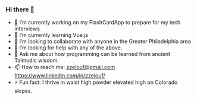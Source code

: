### Hi there 👋

- 🔭 I’m currently working on my FlashCardApp to prepare for my tech interviews
- 🌱 I’m currently learning Vue.js
- 👯 I’m looking to collaborate with anyone in the Greater Philadelphia area
- 🤔 I’m looking for help with any of the above.
- 💬 Ask me about how programming can be learned from ancient Talmudic wisdom.
- 📫 How to reach me: zzelouf@gmail.com https://www.linkedin.com/in/zzelouf/
- ⚡ Fun fact: I thrive in waist high powder elevated high on Colorado slopes.
